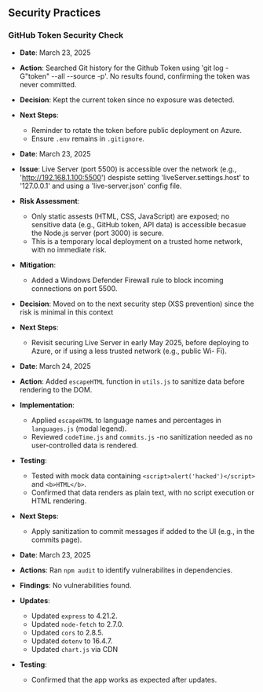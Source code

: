 ## Security Practices

### GitHub Token Security Check
- **Date**: March 23, 2025
- **Action**: Searched Git history for the Github Token using 'git log -G"token" --all --source -p'. No results found, confirming the token was never committed.
- **Decision**: Kept the current token since no exposure was detected.
- **Next Steps**:
  - Reminder to rotate the token before public deployment on Azure.
  - Ensure `.env` remains in `.gitignore`.

- **Date**: March 23, 2025
- **Issue**: Live Server (port 5500) is accessible over the network (e.g., 'http://192.168.1.100:5500') despiste setting 'liveServer.settings.host' to '127.0.0.1' and using a 'live-server.json' config file.
- **Risk Assessment**:
  - Only static assests (HTML, CSS, JavaScript) are exposed; no sensitive data (e.g., GitHub token, API data) is accessible becasue the Node.js server (port 3000) is secure.
  - This is a temporary local deployment on a trusted home network, with no immediate risk.
- **Mitigation**:
  - Added a Windows Defender Firewall rule to block incoming connections on port 5500.
- **Decision**: Moved on to the next security step (XSS prevention) since the risk is minimal in this context
- **Next Steps**:
  - Revisit securing Live Server in early May 2025, before deploying to Azure, or if using a less trusted network (e.g., public Wi- Fi).

- **Date**: March 24, 2025
- **Action**: Added `escapeHTML` function in `utils.js` to sanitize data before rendering to the DOM.
- **Implementation**:
  - Applied `escapeHTML` to language names and percentages in `languages.js` (modal legend).
  - Reviewed `codeTime.js` and `commits.js` -no sanitization needed as no user-controlled data is rendered.
- **Testing**:
  - Tested with mock data containing `<script>alert('hacked')</script>` and `<b>HTML</b>`.
  - Confirmed that data renders as plain text, with no script execution or HTML rendering.
- **Next Steps**:
  - Apply sanitization to commit messages if added to the UI (e.g., in the commits page).

- **Date**: March 23, 2025
- **Actions**: Ran `npm audit` to identify vulnerabilites in dependencies.
- **Findings**: No vulnerabilities found.
- **Updates**:
  - Updated `express` to 4.21.2.
  - Updated `node-fetch` to 2.7.0.
  - Updated `cors` to 2.8.5.
  - Updated `dotenv` to 16.4.7.
  - Updated `chart.js` via CDN
- **Testing**:
  - Confirmed that the app works as expected after updates.